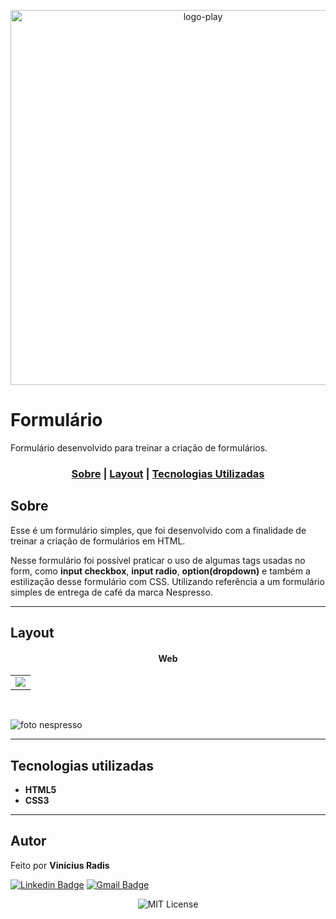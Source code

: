 <p align="center"> <img src="https://cdn-icons-png.flaticon.com/512/2875/2875409.png" alt="logo-play" width="600"> </p>


# Formulário
Formulário desenvolvido para treinar a criação de formulários.


### <p align="center"> [Sobre](#sobre) | [Layout](#layout) | [Tecnologias Utilizadas](#tecnologias-utilizadas) </p>
  

## Sobre 

Esse é um formulário simples, que foi desenvolvido com a finalidade de treinar a criação de formulários em HTML.

Nesse formulário foi possível praticar o uso de algumas tags usadas no form, como **input checkbox**, **input radio**, **option(dropdown)** e também a estilização desse formulário com CSS. Utilizando referência a um formulário simples de entrega de café da marca Nespresso.


---

## Layout




#### <p align="center">Web</p>

<table align="center">
   <tr>
    <td valign="top"><img src="https://media.giphy.com/media/1bmMBS9mv7y7fnEPeT/giphy.gif"> </td>
    
   </tr>
 </table>
 <br>
 
 ![foto nespresso](https://lh3.googleusercontent.com/QI2Q0XN8WHsfCVWU7nJ8MnfcbnpavPUJqP-0SO_uWsa7Pl_5-fDyHHZzPWl9QdbTSeXAkDnGAz_CAEarOdStPAKkpbBba9nRDm0ov8WEKVykTXN2mnU1v0_QhFHNrI5kAJPfiC4cX72I6iezgVTHuTUNRqqLj9rVwL03vN7nSOlKAdL4gavBtAlp06yNL6fH9lBvqkJt1izBHxKCct9cbnhhx9vnKAVmtWprYjtaYNYirNqAdKKzqvZUkUS4iDbpphPk5CtZSblNboJX4jL1CSA0AumGHJ_riQxRXsDsh579I-FNJU23hX8pVgW6NUTP66NngtokYDbrhZz1uvOrXHHjJpaULSWKbWpjrvoqM71SlXd1_z8dyinJccJiBkTZjhNZdmHjBX6CJhXzI1HBxLNUv8f_vUOiw8ldVNmKB9S0_iWtN4261iL0R37_OBTIX7db4DqSRk1KlUj19n_oo-SMHIoxLxB85JRcIUbQm57_dCRTBV9B3Og3WWxhJBN5zGCiNHq2WJuXrolt2v4GtyGMe-9pC0WGbbH0n-gUxeYYBeJIGUR49NY34NYroOSZkm_k1boGlKUlFgGVecGi4rDBOketqSfYnQTo4frsvqGyODWrh1Ka9jMH40EvzIS3QlT-gyuu5d57DrBMKQbQjlV6bOBfuMymUDZgoIUs5uaZRf6PZWksC2LaQAQt-baFVSxC94K7NamIbKylJFjurBI=w1341-h643-no?authuser=0)


 ---

## Tecnologias utilizadas

- **HTML5**
- **CSS3**


---

## Autor

  
 Feito  por <b>Vinícius Radis</b></a>  <a href="https://github.com/Viniradis"> </a>


[![Linkedin Badge](https://img.shields.io/badge/-LinkedIn-blue?style=flat-square&logo=Linkedin&logoColor=white&link=https://www.linkedin.com/in/vinicius-radis/)](https://www.linkedin.com/in/vinicius-radis/)
[![Gmail Badge](https://img.shields.io/badge/-viniradis@gmail.com-D14836?style=flat-square&logo=Gmail&logoColor=white&link=mailto:viniradis@gmail.com)](mailto:viniradis@gmail.com)<br>


<p align="center"> <img alt="MIT License" src="https://img.shields.io/badge/license-MIT-green"> </p>

